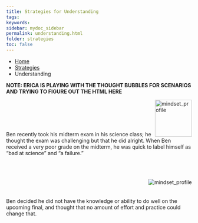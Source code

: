 ```yaml
---
title: Strategies for Understanding
tags: 
keywords: 
sidebar: mydoc_sidebar
permalink: understanding.html
folder: strategies
toc: false
---
```


<ul class="breadcrumb">
    <li><a href="index.html">Home</a></li>
    <li><a href="strategies.html">Strategies</a></li>
    <li class="active">Understanding</li>
</ul>

**NOTE: ERICA IS PLAYING WITH THE THOUGHT BUBBLES FOR SCENARIOS AND TRYING TO FIGURE OUT THE HTML HERE**

<div> 
<style>
img {
    float: left;
       margin: 0px 0px 15px 0px
}
</style>

<p><img img src='images/mindsetsee1.png' alt='mindset_profile' width="100" hieght="50"/>
<br>
<br>
<br>
<br>
<br>
Ben recently took his midterm exam in his science class; he thought the exam was challenging but that he did alright. When Ben received a very poor grade on the midterm, he was quick to label himself as “bad at science” and “a failure.” 
</p>
</div>

<br>
<br>

<div> 
<style>
img {
    float: right;
       margin: 0px 0px 0px 0px
}
</style>

<p><img img src='images/mindsetsee2.png' alt='mindset_profile'/>
<br>
<br>
<br>
Ben decided he did not have the knowledge or ability to do well on the upcoming final, and thought that no amount of effort and practice could change that.
</p>
</div>
